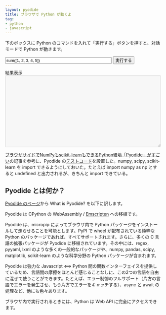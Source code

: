 ```yaml
---
layout: pyodide
title: ブラウザで Python が動くよ
tag: 
- python
- javascript
---
```

下のボックスに Python のコマンドを入れて「実行する」ボタンを押すと、対話モードで Python が動きます。

<input id="code" value="sum([1, 2, 3, 4, 5])" size="40"/>
<button onclick="evaluatePython()">実行する</button>
<br />
<br />
<div>結果表示</div>
<textarea id="output" style="width: 100%;" rows="15" disabled></textarea>

<script>
    const output = document.getElementById("output");
    const code = document.getElementById("code");

    function addToOutput(s) {
    output.value += ">>>" + code.value + "\n" + s + "\n";
    }

    output.value = "初期化中...\n";
    // init Pyodide
    async function main() {
    let pyodide = await loadPyodide();
    await pyodide.loadPackage("numpy");
    await pyodide.loadPackage("scipy");
    await pyodide.loadPackage("scikit-learn");
    output.value += "準備できたよ!\n";
    return pyodide;
    }
    let pyodideReadyPromise = main();

    async function evaluatePython() {
    let pyodide = await pyodideReadyPromise;
    try {
        let output = pyodide.runPython(code.value);
        addToOutput(output);
    } catch (err) {
        addToOutput(err);
    }
    }
</script>

[ブラウザサイドでNumPyもscikit-learnもできるPython環境「Pyodide」がすごい](https://zenn.dev/bluepost/articles/93d1fa8eabce99)の記事を参考に、Pyodide の[テストコード](https://pyodide.org/en/stable/usage/quickstart.html#alternative-example)を設置した。numpy, scipy, scikit-learn を import できるようにしておいた。たとえば import numpy as np とすると undefined と出力されるが、きちんと import できている。


## Pyodide とは何か？

[Pyodide のページ](https://pyodide.org/en/stable/)から What is Pyodide? を以下に訳します。 

Pyodide は CPython の WebAssembly / [Emscripten](https://emscripten.org/) への移植です。

Pyodide は、micropip によってブラウザ内で Python パッケージをインストールして走らせることを可能とします。PyPI で wheel が配布されている純粋な Python のパッケージであれば、すべてサポートされます。さらに、多くの C 言語の拡張パッケージが Pyodide に移植されています。その中には、regex, pyyaml, lxml のような多くの一般的なパッケージや、numpy, pandas, scipy, matplotlib, scikit-learn のような科学分野の Python パッケージが含まれます。

Pyodide は強力な Javascript ⟺ Python 間の関数インターフェイスを提供しているため、言語間の摩擦をほとんど感じることなしに、この2つの言語を自由に混ぜて使うことができます。たとえば、エラー制御のフルサポート（片方の言語でエラーを発生させ、もう片方でエラーをキャッチする）、async と await の処理など、他にも色々あります。

ブラウザ内で実行されるときには、Python は Web API に完全にアクセスできます。

